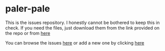 # paler-pale
This is the issues repository. I honestly cannot be bothered to keep this in check. If you need the files, just download them from the link provided on the repo or from [here](https://modrinth.com/resourcepack/paler)

You can browse the issues [here](https://github.com/TabFox-log/paler-pale/issues) or add a new one by clicking [here](https://github.com/TabFox-log/paler-pale/issues/new?template=Blank%20issue)
